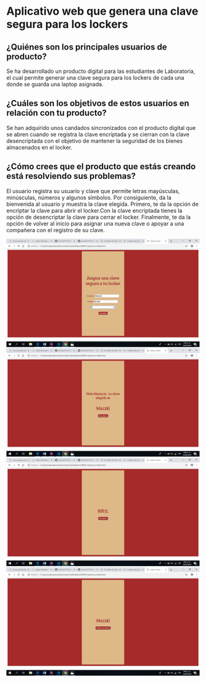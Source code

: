 # Aplicativo web que genera una clave segura para los lockers

## ¿Quiénes son los principales usuarios de producto?

Se ha desarrollado un producto digital para las estudiantes de Laboratoria, el cual permite generar una clave segura para los lockers de cada una donde se guarda una laptop asignada.

## ¿Cuáles son los objetivos de estos usuarios en relación con tu producto?

Se han adquirido unos candados sincronizados con el producto digital que se abren cuando se registra la clave encriptada y se cierran con la clave desencriptada con el objetivo de mantener la seguridad de los bienes almacenados en el locker.

## ¿Cómo crees que el producto que estás creando está resolviendo sus problemas?

El usuario registra su usuario y clave que permite letras mayúsculas, minúsculas, números y algunos símbolos.
Por consiguiente, da la bienvenida al usuario y muestra la clave elegida. Primero, te da la opción de encriptar la clave para abrir el locker.Con la clave encriptada tienes la opción de desencriptar la clave para cerrar el locker. Finalmente, te da la opción de volver al inicio para asignar una nueva clave o apoyar a una compañera con el registro de su clave.

![Registro](img/pantalla1.jpg)
![Bienvenida](img/pantalla2.jpg)
![Encriptado](img/pantalla3.jpg)
![Desencriptado](img/pantalla4.jpg)

